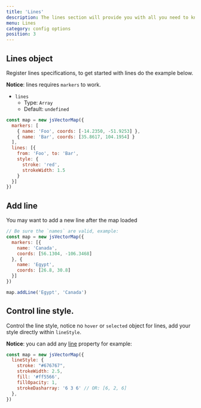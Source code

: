 ```yaml
---
title: 'Lines'
description: The lines section will provide you with all you need to know about lines.
menu: Lines
category: config options
position: 3
---
```


## Lines object
Register lines specifications, to get started with lines do the example below.

**Notice**: lines requires `markers` to work.

- `lines`
  - Type: `Array`
  - Default: `undefined`

```js
const map = new jsVectorMap({ 
  markers: [
    { name: 'Foo', coords: [-14.2350, -51.9253] },
    { name: 'Bar', coords: [35.8617, 104.1954] }
  ],
  lines: [{
    from: 'Foo', to: 'Bar',
    style: {
      stroke: 'red',
      strokeWidth: 1.5
    }
  }]
})
```

## Add line
You may want to add a new line after the map loaded

```js
// Be sure the `names` are valid, example:
const map = new jsVectorMap({
  markers: [{
    name: 'Canada',
    coords: [56.1304, -106.3468]
  }, {
    name: 'Egypt',
    coords: [26.8, 30.8]
  }]
})

map.addLine('Egypt', 'Canada')
```

## Control line style.
Control the line style, notice no `hover` or `selected` object for lines, add your style directly within `lineStyle`.

**Notice**: you can add any [line](https://developer.mozilla.org/en-US/docs/Web/SVG/Element/line) property for example:

```js
const map = new jsVectorMap({ 
  lineStyle: {
    stroke: "#676767",
    strokeWidth: 2.5,
    fill: '#ff5566',
    fillOpacity: 1,
    strokeDasharray: '6 3 6' // OR: [6, 2, 6]
  },
})
```
